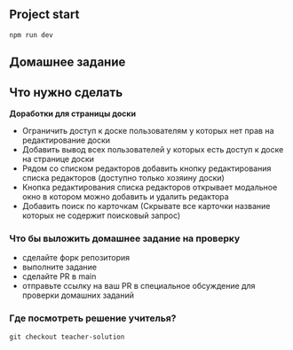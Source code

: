 ## Project start

`npm run dev`


## Домашнее задание


## Что нужно сделать
**Доработки для страницы доски**

- Ограничить доступ к доске пользователям у которых нет прав на редактирование доски
- Добавить вывод всех пользователей у которых есть доступ к доске на странице доски
- Рядом со списком редакторов добавить кнопку редактирования списка редакторов (доступно только хозяину доски)
- Кнопка редактирования списка редакторов открывает модальное окно в котором можно добавить и удалить редактора
- Добавить поиск по карточкам (Скрывате все карточки название которых не содержит поисковый запрос)


### Что бы выложить домашнее задание на проверку
- сделайте форк репозитория
- выполните задание
- сделайте PR в main
- отправьте ссылку на ваш PR в специальное обсуждение для проверки домашних заданий

### Где посмотреть решение учителья?

`git checkout teacher-solution`

